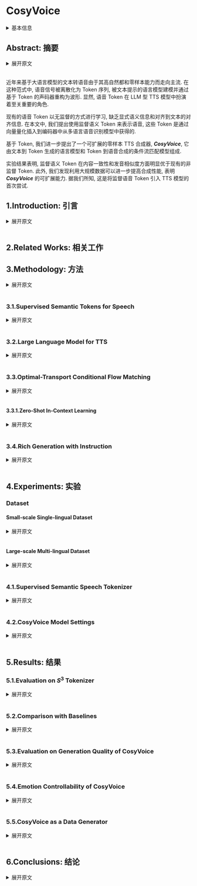 # CosyVoice

<details>
<summary>基本信息</summary>

- 标题: "CosyVoice: A Scalable Multilingual Zero-shot Text-to-speech Synthesizer based on Supervised Semantic Tokens"
- 作者:
  - 01 Zhihao Du,
  - 02 Qian Chen,
  - 03 Shiliang Zhang,
  - 04 Kai Hu,
  - 05 Heng Lu,
  - 06 Yexin Yang,
  - 07 Hangrui Hu,
  - 08 Siqi Zheng,
  - 09 Yue Gu,
  - 10 Ziyang Ma,
  - 11 Zhifu Gao,
  - 12 Zhijie Yan
- 链接:
  - [ArXiv](https://arxiv.org/abs/2407.05407)
  - [Publication]()
  - [Github](https://github.com/FunAudioLLM/CosyVoice)
  - [Demo](https://fun-audio-llm.github.io)
- 文件:
  - [ArXiv](_PDF/2407.05407v2__CosyVoice__A_Scalable_Multilingual_Zero-shot_Text-to-Speech_Synthesizer_Based_on_Supervised_Semantic_Tokens.pdf)
  - [Publication] #TODO

</details>

## Abstract: 摘要

<details>
<summary>展开原文</summary>

Recent years have witnessed a trend that large language model (LLM) based text-to-speech (TTS) emerges into the mainstream due to their high naturalness and zero-shot capacity.
In this paradigm, speech signals are discretized into token sequences, which are modeled by an LLM with text as prompts and reconstructed by a token-based vocoder to waveforms.
Obviously, speech tokens play a critical role in LLM-based TTS models.
Current speech tokens are learned in an unsupervised manner, which lacks explicit semantic information and alignment to the text.
In this paper, we propose to represent speech with supervised semantic tokens, which are derived from a multilingual speech recognition model by inserting vector quantization into the encoder.
Based on the tokens, we further propose a scalable zero-shot TTS synthesizer, ***CosyVoice***, which consists of an LLM for text-to-token generation and a conditional flow matching model for token-to-speech synthesis.
Experimental results show that supervised semantic tokens significantly outperform existing unsupervised tokens in terms of content consistency and speaker similarity for zero-shot voice cloning.
Moreover, we find that utilizing large-scale data further improves the synthesis performance, indicating the scalable capacity of ***CosyVoice***.
To the best of our knowledge, this is the first attempt to involve supervised speech tokens into TTS models.

</details>
<br>

近年来基于大语言模型的文本转语音由于其高自然都和零样本能力而走向主流.
在这种范式中, 语音信号被离散化为 Token 序列, 被文本提示的语言模型建模并通过基于 Token 的声码器重构为波形.
显然, 语音 Token 在 LLM 型 TTS 模型中扮演着至关重要的角色.

现有的语音 Token 以无监督的方式进行学习, 缺乏显式语义信息和对齐到文本的对齐信息.
在本文中, 我们提出使用监督语义 Token 来表示语音, 这些 Token 是通过向量量化插入到编码器中从多语言语音识别模型中获得的.

基于 Token, 我们进一步提出了一个可扩展的零样本 TTS 合成器, ***CosyVoice***, 它由文本到 Token 生成的语言模型和 Token 到语音合成的条件流匹配模型组成.

实验结果表明, 监督语义 Token 在内容一致性和发音相似度方面明显优于现有的非监督 Token.
此外, 我们发现利用大规模数据可以进一步提高合成性能, 表明 ***CosyVoice*** 的可扩展能力.
据我们所知, 这是将监督语音 Token 引入 TTS 模型的首次尝试.

## 1.Introduction: 引言

<details>
<summary>展开原文</summary>

Text-to-Speech (TTS) technology has made remarkable strides in recent years, transitioning from robotic-sounding speech to producing voices that are nearly indistinguishable from human speakers.
At the forefront of this advancement are Large Language Models (LLMs), which have been increasingly utilized in TTS systems to generate speech with a higher degree of naturalness and the ability to synthesize voices in a zero-shot fashion \citep{DBLP:journals/corr/abs-2305-07243,DBLP:journals/corr/abs-2301-02111,DBLP:journals/corr/abs-2402-08093}.
These LLM-based TTS models function by converting speech signals into sequences of tokens, with the LLM utilizing text as a condition to model these token sequences.
A token vocoder is then employed to reconstruct the raw waveforms from the tokenized speech \citep{DBLP:conf/nips/KongKB20, DBLP:journals/corr/abs-2210-13438}.

A critical aspect of the TTS process is the representation of speech tokens.
Traditionally, tokens are acquired through unsupervised learning, which may not capture explicit semantic information or align well with corresponding text \citep{DBLP:journals/taslp/HsuBTLSM21,DBLP:journals/corr/abs-2210-13438}.
Recognizing this gap, our work introduces supervised semantic tokens extracted from a multilingual speech recognition model, Whisper \citep{DBLP:conf/icml/RadfordKXBMS23}, by integrating vector quantization into the encoder.
This innovation allows for more accurate semantic representation and alignment with text.
Early studies have shown that quantizers with auxiliary automatic speech recognition (ASR) loss outperform k-means clustering on the universal speech model (USM) for speech-to-text translation and ASR tasks, as demonstrated in \citet{DBLP:journals/corr/abs-2306-12925}.
Additionally, \citet{DBLP:journals/spl/YeGCLZ24} employed Gumbel-Softmax vector quantization to extract discrete speech representations that prioritize ASR-relevant information for ASR tasks.
However, the impact of these approaches on text-to-speech (TTS) remains unclear.

Furthermore, leveraging these supervised tokens, we propose ***CosyVoice***, a scalable and efficient zero-shot TTS synthesizer.
***CosyVoice*** is comprised of an LLM for converting text into semantic token sequences and a conditional flow matching model for the subsequent synthesis of speech from these tokens.
In contrast to prior systems like TorToise TTS \citep{DBLP:journals/corr/abs-2305-07243}, which employs an LLM in conjunction with a denoising diffusion probabilistic models (DDPM)~\citep{DBLP:conf/nips/HoJA20}, ***CosyVoice*** utilizes a conditional flow matching approach, as it has been demonstrated to accelerate both training and inference compared to traditional diffusion models \citep{le2024voicebox}.
While existing methods incorporate flow matching in TTS \citep{le2024voicebox, DBLP:journals/corr/abs-2309-05027,DBLP:journals/corr/abs-2309-03199,DBLP:journals/corr/abs-2309-17056}, they often rely on phoneme duration prediction, necessitating the use of supplementary phonemizers and forced aligners.
***CosyVoice***, however, bypasses these dependencies, offering a more direct and efficient pathway from text to speech.

Our research contributes to the field of speech generation in several novel ways:
- We are the first to integrate supervised speech tokens into TTS models, enhancing content consistency and speaker similarity in zero-shot voice cloning.
- We propose ***CosyVoice***, a scalable zero-shot TTS synthesis system that combines an LLM for text-to-token generation with a conditional flow matching model for token-to-speech synthesis, forsaking the need for additional phonemizers and forced aligners.
- To further refine the quality of generated speech, we incorporate the x-vector \citep{DBLP:conf/icassp/SnyderGSPK18} into the LLM to separate the modeling of speech into semantic, speaker, and prosody components.
The LLM models the semantic content and prosody, while the conditional flow matching model captures timbre and environmental information.
We optimize the flow matching process with techniques such as classifier-free guidance \citep{DBLP:journals/corr/abs-2207-12598}, a cosine scheduler, and masked conditions.
\end{itemize}

Our experimental results demonstrate the superiority of supervised semantic tokens over unsupervised counterparts.
Additionally, the scalability of ***CosyVoice*** is evidenced by improved synthesis performance when utilizing large-scale data.
This work, therefore, represents a significant step forward in the development of natural-sounding, versatile TTS systems.

</details>
<br>

## 2.Related Works: 相关工作

## 3.Methodology: 方法

<details>
<summary>展开原文</summary>

As shown in Figure \ref{fig:overall}(b), our ***CosyVoice*** consists of four components, namely text encoder, speech tokenizer, large language model and conditional flow matching model.
Specifically, the text encoder is used to align the semantic spaces of text and speech tokens, while the speech tokenizer is utilized to extract semantic tokens as illustrated in Figure \ref{fig:overall}(a).
We employ a large language model to learn the whole sequence of text encodings and speech tokens, reformulating TTS as an auto-regressive sequence generation problem given text as prompts.
Then, as shown in Figure \ref{fig:overall}(c), a conditional flow matching model is utilized to convert speech tokens into a Mel spectrogram via a denoising process on the optimal path.
To obtain a perceptible signal, the HifiGAN vocoder \citep{DBLP:conf/nips/KongKB20} is used to synthesize a waveform with the generated Mel spectrogram as input.

</details>
<br>

### 3.1.Supervised Semantic Tokens for Speech

<details>
<summary>展开原文</summary>

In ***CosyVoice***, a supervised automatic speech recognition (ASR) model is employed to derive the supervised semantic speech ($\mathcal{S}^3$) tokenizer for speech.
The model is a finetuned version of our proprietary SenseVoice ASR model.
It is trained on multilingual audio data and possesses rich audio content understanding capabilities.
Different from the original ASR model, we split the encoder into two parts and insert a vector quantization layer between them.
Given a Mel spectrogram $X$ as input, it undergoes the positional encoding and $\mathrm{Encoder}_1$ to obtain a context-aware representations $H$:

$$
	H = \mathrm{Encoder_1}\left(\mathrm{PosEnc}(X)\right)
$$

Then, a vector quantizer (VQ) is involved to obtain discrete tokens.
For the hidden representation $\mathbf{h}_l$ at the frame $l$, the index of nearest embedding in the codebook $C$ is treated as the speech token $\mu_l$ at this timestep:

$$
	\mu_l = \mathrm{VQ}(\mathbf{h}_l, C)=\mathrm{arg}\min_{\mathbf{c}_n\in C}{|| \mathbf{h}_l - \mathbf{c}_n ||_2}
$$

where $||\cdot||_2$ denotes the L2 norm.
At the training stage, codebook embeddings are updated via exponentially moving average (EMA):

$$
	\mathbf{c}_{\mu_l} := \alpha \mathbf{c}_{\mu_l} + (1-\alpha) \mathbf{h}_l
$$

where $\alpha$ is a pre-defined decay coefficient.
The corresponding codebook embeddings of speech tokens are used as the quantized hidden representations $\bar{H}=\{\mathbf{c}_{\mu_1}, \mathbf{c}_{\mu_2}, \dots, \mathbf{c}_{\mu_L}\}$ and passed through the remaining encoder layers $\mathrm{Encoder}_2$:

$$
	\tilde{H} = \mathrm{Encoder_2}\left(\mathrm{PosEnc}(\bar{H})\right)
$$

Note that, before the remaining encoder layers, we add an extra positional encoding to enhance the temporal information.
After $\mathrm{Encoder_2}$, a transformer-based ASR decoder is followed, predicting the posterior probability of text labels:

$$
	P(Y|X)=\mathrm{{ASRDecoder}}\left(\tilde{H},Y^{Z-1}\right)
$$

where $Y^{Z-1}$ represents the left-shifted text labels in the teacher-forcing training scheme.

</details>
<br>

### 3.2.Large Language Model for TTS

<details>
<summary>展开原文</summary>

In this section, we formulate the TTS task as an auto-regressive speech token generation problem with a large language model (LLM).
For LLM, the sequence construction is the most important matter, which is constructed as follows:

$$
	\left[\circled{S}, \mathbf{v}, \{\bar{\mathbf{y}}_u\}_{u\in[1:U]}, \circled{T}, \{\mu_l\}_{l\in[1:L]}, \circled{E} \right]
$$

\circled{S} and \circled{E} denote the start and end of sequence, respectively. $\mathbf{v}$ is a speaker embedding vector extracted from the speech $X$ with a pre-trained voice-print model\footnote{Available at https://github.com/alibaba-damo-academy/ 3D-Speaker/tree/main/egs/3dspeaker/sv-cam++}.
The text encodings $\bar{Y}=\{\bar{\mathbf{y}}_u\}_{u\in[1:U]}$ is obtained by passing the text through a Byte Pair Encoded (BPE) tokenizer and text encoder:

$$
	\bar{Y} = \mathrm{TextEncoder}(\mathrm{BPE}(Y))
$$

Since text and speech tokens lie at different semantic levels, the text encoder is used to align their semantic spaces and benefit the LLM modeling.
A start identifier \circled{T} is inserted between text encodings and speech tokens $\{\mu_l\}_{l\in[1:L]}$ that is extracted with the supervised semantic tokenizer as described in \ref{sec:sst}.
At the training stage, we employ the teacher-forcing scheme, in which the left-shifted sequence is employed as the mode inputs and the original sequence serves as the expected outputs.
Note that only the cross entropy losses of speech tokens and \circled{E} are considered during the training:

$$
	\mathcal{L}_{LM} = -\frac{1}{L+1}\sum_{l=1}^{L+1}{\log{q(\mu_l)}}
$$

where $\mu_{L+1}$ is the "end of sequence" token \circled{E}. $q(\mu_l)$ denotes the posterior probability of $\mu_l$, which is predicted by the softmax layer following LLM.

</details>
<br>

### 3.3.Optimal-Transport Conditional Flow Matching

<details>
<summary>展开原文</summary>

In ***CosyVoice***, an optimal-transport conditional flow matching model (OT-CFM) is employed to learn the distribution of Mel spectrogram and generate samples from it with generated speech tokens as conditions.
OT-CFM can achieve better performance compared to diffusion probabilistic models (DPMs) with simpler gradients, easier training and faster generation \cite{DBLP:conf/iclr/LipmanCBNL23,tong2023improving,DBLP:journals/corr/abs-2309-03199}.
In continuous-time normalizing flows (CNFs), a probability density path is constructed from a prior distribution $p_0(X)$ to the data distribution of Mel spectrogram $q(X)$.
The probability density path is defined by a time-dependent vector field $\nu_t(X): [0,1]\times \mathbb{R}^{L*D}\rightarrow \mathbb{R}^{L*D}$, which generates the flow $\phi_t$ through the following ordinary differential equation (ODE):
\begin{equation}
\label{eq:prob-path}
\begin{aligned}
\frac{d}{dt}{\phi_t{(X)}} &= \nu_t(\phi_t(X), t) \\
\phi_0(X)&\sim p_0(X)=\mathcal{N}(X;0,I) \\
\phi_1(X)&\sim p_1(X)
\end{aligned}
\end{equation}
where $t\in[0, 1]$.
By solving the initial value problem Eq. (\ref{eq:prob-path}), we can approximate the speech distribution $q(X)$ with $p_1(X)$ and sample from it.

To learn the vector field $\nu_t(X)$, we define the optimal-transport (OT) flow and force a neural network to match it by minimizing the following loss:
\begin{equation}
\begin{aligned}
	&\mathcal{L}_{OT-CFM} \\
	&= \mathbb{E}_{t,p_0(X_0),q(X_1)}| \omega_t(\phi^{OT}_t(X_0,X_1)|X_1) \\
	&- \nu_t(\phi^{OT}_t(X_0,X_1)|\theta) |
\end{aligned}
\end{equation}
where
\begin{equation}
\begin{aligned}
	&\phi^{OT}_t(X_0,X_1)=(1-(1-\sigma)t)X_0+tX_1 \\
	                &\omega_t(\phi^{OT}_t(X_0,X_1)|X_1)=X_1-(1-\sigma)X_0
\end{aligned}
\end{equation}
The speaker embedding $\mathbf{v}$, speech tokens $\{\mu_l\}_{1:L}$, and masked Mel spectrogram $\tilde{X_1}$ are also fed into the neural network to match the vector field with learnable parameters $\theta$:
\begin{equation}
\begin{aligned}
	&\nu_t(\phi^{OT}_t(X_0,X_1)|\theta) \\
	&= \mathrm{NN}_\theta\left(\phi^{OT}_t(X_0,X_1),t;\mathbf{v},\{\mu_l\}_{1:L},\tilde{X_1}\right)
\end{aligned}
\end{equation}
$\tilde{X_1}$ is a masked version of $X_1$ by setting continuous frames to zeros from a random start point to the end.
Considering the generation process at the beginning is harder than follows, we involve a cosine scheduler for the timestep $t$:
\begin{equation}
t:=1-\cos\left(\frac{1}{2}t\pi\right)
\end{equation}
Under the scheduled flow, there are more generation steps at the beginning.

Classifier-free guidance (CFG) has been proven to improve the generation quality of diffusion probabilistic models \cite{ho2022classifier,nichol2021improved,le2024voicebox}.
Therefore, we propose to adapt the CFG into conditional flow matching models.
At the training stage, we randomly drop the conditions $\Psi=\{\mathbf{v}, \{\mu_l\}_{1:L}, \tilde{X_1}\}$ with a fixed probability of $0.2$.
In this manner, we can learn both conditional and unconditional flows.
During generation, the vector field is modified as follows:
\begin{equation}
\begin{aligned}
	&\tilde{\nu}_t(\phi^{OT}_t(X_0,X_1)|\theta;\Psi)\\
	&=(1+\beta)\cdot\nu_t(\phi^{OT}_t(X_0,X_1)|\theta;\Psi)\\
	&-\beta \cdot \nu_t(\phi^{OT}_t(X_0,X_1)|\theta)
\end{aligned}
\end{equation}
where $\beta$ is the guidance strength of $0.7$.

</details>
<br>

#### 3.3.1.Zero-Shot In-Context Learning

<details>
<summary>展开原文</summary>

***CosyVoice*** models exhibit zero-shot in-context learning capabilities, allowing for the replication of an arbitrary voice with only a brief reference speech sample.
This process entails the careful construction of input sequences for the token language model (LM), depicted in Figure \ref{fig:icl-seq}.
For prompt speech and input text in the same language, we merge them to form a unified input, treating the prompt speech tokens as pre-generated.
With this input sequence, the autoregressive LM iteratively predicts subsequent tokens until it encounters the "end of sequence" token $\circled{E}$.
However, when the prompt speech and input text differ linguistically, we omit the text and tokens associated with the prompt to prevent prosodic characteristics of the original language from influencing the target language.
It is important to note that the prompt text, which corresponds to the prompt speech's content, can be transcribed either through human annotation or ASR models, such as SenseVoice.
Similar to the prompt text, the prompt tokens are extracted from the prompt speech with $\mathcal{S}^3$ tokenizer.

After generating the speech tokens, they are appended after the prompt tokens, forming a composite condition for the flow-matching model.
Additionally, the speaker embedding and the Mel spectrogram of the prompt speech are incorporated to further enhance timbre and environmental consistency.

</details>
<br>

### 3.4.Rich Generation with Instruction

<details>
<summary>展开原文</summary>

To enable further controllability on ***CosyVoice***, we experiment with integrating additional instruction fine-tuning \citep{DBLP:journals/corr/abs-2308-14430}.
***CosyVoice-instruct*** extends ***CosyVoice-base*** with enhanced instruction-following capabilities.
Specifically, it supports controllability over various aspects such as speaker identity (i.e., speaker's characteristics), speaking style (including emotion, gender, speaking rate, and pitch), and fine-grained paralinguistic features.
These features include the ability to insert laughter, breaths, speaking while laughing, and emphasize certain words.

We fine-tuned ***CosyVoice-base*** using this training data without incorporating speaker embedding in the autoregressive language model.
Table \ref{tab:example_instruct} shows some examples of speaker identity, speaking style, and fine-grained paralinguistic features.

</details>
<br>

## 4.Experiments: 实验

### Dataset

#### Small-scale Single-lingual Dataset

<details>
<summary>展开原文</summary>

We conduct experiments on the LibriTTS \citep{zen2019libritts} corpus, which contains 585 hours from 2,456 English speakers.
We follow the official data partition, where "train-clean-100", "train-clean-360" and "train-other-500" are merged for training and the "dev-clean" is used for model selections. "test-clean" is used to construct the evaluation set as described in \citep{DBLP:conf/aaai/DuGSLLCWZ024}.

</details>
<br>

#### Large-scale Multi-lingual Dataset

<details>
<summary>展开原文</summary>

To train the ***CosyVoice*** models, we have amassed a considerable dataset comprising multiple languages.
Throughout the collection process, we utilize specialized in-house tools for speech detection, signal-to-noise ratio (SNR) estimation, speaker diarization, and separation.
Subsequently, pseudo text labels are generated using SenseVoice-Large and Paraformer.
These labels undergo a refinement process with the aid of force-alignment (FA) models, which helps eliminate low-quality data and enhances the accuracy of punctuation.
A comprehensive breakdown of the training data's duration across various languages is presented in Table \ref{tab:dataset}.
Table \ref{tab:dataset_instruct} presents the duration of the training data for different types of instructions.

</details>
<br>

### 4.1.Supervised Semantic Speech Tokenizer

<details>
<summary>展开原文</summary>

For the small-scale single-lingual dataset, we employ the ESPNet Conformer ASR model as the backbone and insert the vector quantizer after the first six encoder layers.
There is a single codebook with 4,096 codes.
The first six encoder layers and vector quantizer are employed as the speech tokenizer.
As for the text tokenizer, a word sentence-piece model is trained on the text of training, which has a vocabulary size of 4,000.
We train the quantizer-augmented ASR model on the Librispeech \cite{panayotov2015librispeech} corpus for 50 epochs from scratch.

For the large-scale multi-lingual dataset, we employ the SenseVoice-Large rich recognition model \citep{funaduiollm} as the backbone.
Similar to small-scale dataset, we still insert the vector quantizer after the first six encoder layers with a single codebook of 4,096 codes.
More hyper-parameter selections, such as quantizer-inserted layer and the number of codes, are left for future work.
Different from single-lingual experiments, we use the pre-trained checkpoint to initialize the SenseVoice-Large model rather than train it from scratch.
After inserting the quantizer, we further fine-tune the whole parameters for 210,000 training steps on eight A800 GPUs.

</details>
<br>

### 4.2.CosyVoice Model Settings

<details>
<summary>展开原文</summary>

We train the tiny and normal size models in single-lingual and multi-lingual experiments.
Details of model architecture settings are shown in Table \ref{tab:model}.
The tiny model is trained on LibriTTS training set for 50 epochs with four V100-32M GPUs, while the multi-lingual model is trained on our internal dataset for 800,000 steps with 64 V100-32M GPUs.
Tiny and normal models are trained with the learning rate of $10^{-3}$ and $10^{-4}$, respectively.
The warmup step is set to 10,000.

</details>
<br>

## 5.Results: 结果

### 5.1.Evaluation on $S^3$ Tokenizer

<details>
<summary>展开原文</summary>

In table \ref{tab:en-token}, we demonstrate how the vector quantization affects the recognition performance on LibriTTS test sets.
From the table, we can see that inserting a vector quantizer into the ASR encoder only affects the recognition performance slightly.
As a result, the VQ-inserted Conformer ASR model achieves comparable WERs of 3.18\% and 7.56\% on "test-clean" and "test-other" sets, respectively.
This indicates that tokenizers trained in a supervised manner can maintain sufficient semantic information and the alignment to text.

To assess the multi-lingual  $\mathcal{S}^3$ tokenizer's ability to preserve semantic information, we compared the recognition performance of the quantizer-augmented SenseVoice-L against its original version and the Whisper-Large V3 model.
The models underwent evaluation using the Common Voice zh-CN and en benchmarks, with the findings detailed in Table \ref{tab:tokenizer-performance}.
From the table, we can see that our $\mathcal{S}^3$ tokens demonstrate robust recognition performance in both the Chinese and English test sets.
Notably, on the common\_voice\_zh-CN set, $\mathcal{S}^3$ tokens surpass the performance of the Whisper-Large V3 model \cite{funaduiollm}, achieving a 4.14\% relative reduction in error rate.
This suggests a substantial correlation between $\mathcal{S}^3$ tokens and semantic content.
It is worth noting that there is only a single codebook in the $\mathcal{S}^3$ tokenizer with a dictionary size of 4,096 entries.

</details>
<br>

### 5.2.Comparison with Baselines

<details>
<summary>展开原文</summary>

We compare the proposed ***CosyVoice*** models with other TTS systems on content consistency and speaker similarity.
For content consistency, an ASR model is employed to recognize the generated utterances.
We report the word error rate (WER), and the number of insertion, deletion and substation errors.
As for the speaker similarity, we employ the ERes2Net model \citep{eres2net} to extract speaker embeddings of prompt and generated utterances, and their raw cosine similarity is treated as the speaker similarity.
Experimental results are shown in Table \ref{tab:compare}.

Compared with other TTS models, the proposed ***CosyVoice*** framework achieves comparable content consistency and higher speaker similarity even using the same text and speech tokenizers.
Comparing Exp-1, Exp-2 and Exp-3, we can see that both the text speech tokenizers are critical for content consistency and negligible for speaker similarity.
In Exp 4 experiments, we replace the single-lingual text and speech tokenizers with the multi-lingual one.
Only using the LibriTTS corpus to train the model degrades both the content consistency and speaker similarity.
By involving the internal large-scale dataset, the performance is significantly improved, achieving the human parity quality.

</details>
<br>

### 5.3.Evaluation on Generation Quality of CosyVoice

<details>
<summary>展开原文</summary>

We evaluate the quality of ***CosyVoice***'s speech synthesis by examining content consistency and speaker similarity.
The "test-clean" subset of LibriTTS \citep{zen2019libritts} and the test set of AISHELL-3 \citep{DBLP:conf/interspeech/ShiBXZL21} are employed to construct an evaluation set for English and Chinese, respectively.
For each text in these sets, we randomly select a prompt speech.
Content consistency was evaluated using Whisper-Large V3 \citep{DBLP:conf/icml/RadfordKXBMS23} for English and Paraformer~\citep{DBLP:conf/interspeech/GaoZ0Y22} for Chinese recognition.
Speaker similarity was quantified by calculating the cosine similarity between speaker embeddings of the generated and prompt speeches, extracted using ERes2Net \citep{eres2net}.

Similar to other autoregressive language models, we employ a random sampling decoding strategy for our token LM and assessed the synthesis process using five different random seed values: 0, 7, 42, 123, and 1,337.
The resultant evaluation metrics were averaged to determine the mean and standard deviation.
Additionally, we conducted an ASR re-ranking to demonstrate potential performance improvements in offline mode.

Tables \ref{tab:res-libritts} and \ref{tab:res-aishell} present the results for English and Chinese, respectively.
On the English dataset, ***CosyVoice*** attained human-level performance with similar content recognition and higher speaker similarity.
ASR re-ranking notably enhanced content consistency, yielding a reduced word error rate (WER) of 1.51\%.
***CosyVoice*** outperformed ChatTTS in WER and the number of insertion and deletion errors, indicating superior content consistency.
We did not assess speaker similarity for ChatTTS as it doesn't release voice cloning capabilities.

As for the results in Chinese, the generated utterances of ***CosyVoice*** achieve a comparable CER as well as the errors of insertion and deletion compared with the original utterances.
It seems that ChatTTS has a better generation ability on Chinese than English in terms of CER.
Although ChatTTS and ***CosyVoice*** achieve a similar CER, ChatTTS produces more insertion and deletion errors, This is due to the problem of speaker leaking, where modal particles of another speaker is generated unexpectedly.
On the contrary, ***CosyVoice*** doesn't suffer from this problem with much fewer insertion and deletion errors.
With ASR re-ranking, ***CosyVoice*** reached a remarkably low CER of 1.84\%.
As seen with English, ***CosyVoice*** also exhibited greater speaker similarity than the original utterances, showcasing its effective voice-cloning proficiency.

</details>
<br>

### 5.4.Emotion Controllability of CosyVoice

<details>
<summary>展开原文</summary>

To verify the emotion controllability, we use the public speech emotion recognition model emo2vec\footnote{\url{https://modelscope.cn/models/iic/emotion2vec_base_finetuned}} \citep{DBLP:journals/corr/abs-2312-15185}.
We generated and evaluated 100 English utterances for each of the six emotions: happy, angry, sad, surprised, fearful, and disgusted.
The content of the synthesized text is designed to match the target emotion.
We then measure the accuracy of the predicted emotions from the synthesized speech for each emotion.

Table \ref{tab:emo_acc} shows the comparison of emotion control accuracy between ***CosyVoice-base*** and ***CosyVoice-instruct***.
For ***CosyVoice-instruct***, the input consists of content text accompanied by a speaking style instruction (e.g., "Happy.`<endofprompt>`Content Text").
In contrast, ***CosyVoice-base*** only receives the content text as input.
The results indicate that ***CosyVoice-instruct*** with emotional instructions demonstrates a significant improvement over both ***CosyVoice-base*** and ***CosyVoice-instruct*** without emotional instructions.

</details>
<br>

### 5.5.CosyVoice as a Data Generator

<details>
<summary>展开原文</summary>

A straightforward application of ***CosyVoice*** is as a data generator to augment the training data of other tasks, such as ASR, speech-to-speech translation (S2ST).
Taking the ASR task an example, we conduct an experiment on the Librispeech corpus to evaluate ***CosyVoice***'s capability in generating high-quality data.
The experimental results are shown in Table \ref{tab:data-syn}, where "Librispeech" denotes the original 960-hour data. "Syn on LS text" and "Syn on LS text" denote the generated data with the text from Librispeech and MLS training sets, respectively.
From the table, we can see that only training on the synthesized data, the ASR model can achieve a comparable result than the original Librispeech training set.
Upon integration of them, a notable enhancement in recognition accuracy is observed.
An interesting finding is that involving the synthesized data on the MLS text significantly improves the recognition performance.
This may indicates that the text diversity is more critical for ASR task than the duration of speech itself.
This improvement can be attributed to the varied linguistic content introduced by ***CosyVoice*** synthesized samples.
The findings from our evaluation underscore the high quality of the samples generated by ***CosyVoice***.

</details>
<br>

## 6.Conclusions: 结论

<details>
<summary>展开原文</summary>

In this paper, we introduce ***CosyVoice***, a scalable multi-lingual speech generation model, which supports zero-shot in-context learning, cross-lingual voice cloning, instructed generation and fine-grained controlling of emotion, paralinguistic features.
Experimental results show that the system architecture of ***CosyVoice*** is important for speaker similarity, while the text and speech tokenizers affect the content consistency much.
Besides, we find that scaling up the model size and data volume can improve the performance significantly.
As a result, ***CosyVoice*** achieves the human parity generation quality.

</details>
<br>